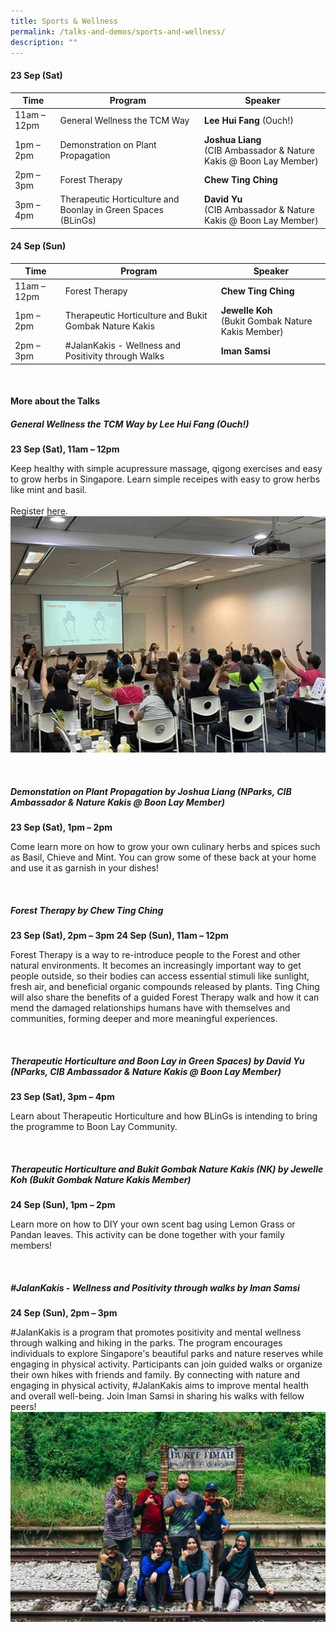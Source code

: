 ```yaml
---
title: Sports & Wellness
permalink: /talks-and-demos/sports-and-wellness/
description: ""
---
```

#### 23 Sep (Sat)

| Time | Program | Speaker |
| -------- | -------- | -------- |
| 11am – 12pm | General Wellness the TCM Way |   **Lee Hui Fang** (Ouch!)  |
| 1pm – 2pm | Demonstration on Plant Propagation | **Joshua Liang** <br> (CIB Ambassador &amp; Nature Kakis @ Boon Lay Member) |
| 2pm – 3pm | Forest Therapy  | **Chew Ting Ching**    |
| 3pm – 4pm | Therapeutic Horticulture and Boonlay in Green Spaces (BLinGs) | **David Yu**<br> (CIB Ambassador &amp; Nature Kakis @ Boon Lay Member) |


#### 24 Sep (Sun)

| Time | Program | Speaker |
| -------- | -------- | -------- |
| 11am – 12pm | Forest Therapy  | **Chew Ting Ching**  |
| 1pm – 2pm | Therapeutic Horticulture and Bukit Gombak Nature Kakis | **Jewelle Koh**<br> (Bukit Gombak Nature Kakis Member) |
| 2pm – 3pm | #JalanKakis - Wellness and Positivity through Walks | **Iman Samsi** |

<br>

#### More about the Talks

##### **General Wellness the TCM Way by Lee Hui Fang (Ouch!)**
**23 Sep (Sat), 11am – 12pm**

Keep healthy with simple acupressure massage, qigong exercises and easy to grow herbs in Singapore. Learn simple receipes with easy to grow herbs like mint and basil. <br>
<br> Register [here](https://go.gov.sg/pf2023-generalwellness).
![](/images/tcm%20wellness.jpg)

<br>

##### **Demonstation on Plant Propagation by Joshua Liang (NParks, CIB Ambassador &amp; Nature Kakis @ Boon Lay Member)**
**23 Sep (Sat), 1pm – 2pm**

Come learn more on how to grow your own culinary herbs and spices such as Basil, Chieve and Mint. You can grow some of these back at your home and use it as garnish in your dishes!

<br>

##### **Forest Therapy by Chew Ting Ching**
**23 Sep (Sat), 2pm – 3pm**
**24 Sep (Sun), 11am – 12pm**

Forest Therapy is a way to re-introduce people to the Forest and other natural environments. It becomes an increasingly important way to get people outside, so their bodies can access essential stimuli like sunlight, fresh air, and beneficial organic compounds released by plants. Ting Ching will also share the benefits of a guided Forest Therapy walk and how it can mend the damaged relationships humans have with themselves and communities, forming deeper and more meaningful experiences.

<br>

##### **Therapeutic Horticulture and Boon Lay in Green Spaces) by David Yu (NParks, CIB Ambassador &amp; Nature Kakis @ Boon Lay Member)**
**23 Sep (Sat), 3pm – 4pm**

Learn about Therapeutic Horticulture and how BLinGs is intending to bring the programme to Boon Lay Community.

<br>

##### **Therapeutic Horticulture and Bukit Gombak Nature Kakis (NK) by Jewelle Koh (Bukit Gombak Nature Kakis Member)**
**24 Sep (Sun), 1pm – 2pm**

Learn more on how to DIY your own scent bag using Lemon Grass or Pandan leaves. This activity can be done together with your family members!

<br>

##### **#JalanKakis - Wellness and Positivity through walks by Iman Samsi**
**24 Sep (Sun), 2pm – 3pm**

#JalanKakis is a program that promotes positivity and mental wellness through walking and hiking in the parks. The program encourages individuals to explore Singapore's beautiful parks and nature reserves while engaging in physical activity. Participants can join guided walks or organize their own hikes with friends and family. By connecting with nature and engaging in physical activity, #JalanKakis aims to improve mental health and overall well-being. Join Iman Samsi in sharing his walks with fellow peers!
![#JalanKakis Walks](/images/img_2026.jpg)